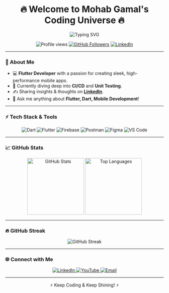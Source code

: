 <h1 align="center">🔥 Welcome to Mohab Gamal's Coding Universe 🔥</h1>

<p align="center">
  <img src="https://readme-typing-svg.herokuapp.com?font=Fira+Code&size=22&pause=1000&center=true&vCenter=true&width=440&lines=Flutter+Developer;Building+Amazing+Mobile+Apps!;Passionate+about+Coding+%F0%9F%94%A5" alt="Typing SVG">
</p>

<p align="center">
  <img src="https://komarev.com/ghpvc/?username=themohabgamal&label=🔥+Profile+Views&color=ff4500&style=flat" alt="Profile views" />
  <a href="https://github.com/themohabgamal"><img src="https://img.shields.io/github/followers/themohabgamal?label=Follow&style=social" alt="GitHub Followers"></a>
  <a href="https://www.linkedin.com/in/themohabgamal/"><img src="https://img.shields.io/badge/Connect%20with%20me-LinkedIn-blue" alt="LinkedIn"></a>
</p>

---

### 🌟 About Me

- 💻 **Flutter Developer** with a passion for creating sleek, high-performance mobile apps.
- 🚀 Currently diving deep into **CI/CD** and **Unit Testing**.
- ✍️ Sharing insights & thoughts on **[LinkedIn](https://www.linkedin.com/in/themohabgamal/)**.
- 💬 Ask me anything about **Flutter, Dart, Mobile Development**!

---

### ⚡ Tech Stack & Tools

<p align="center">
  <img src="https://img.shields.io/badge/Code-Dart-0175C2?style=for-the-badge&logo=dart&logoColor=white" alt="Dart" />
  <img src="https://img.shields.io/badge/Framework-Flutter-02569B?style=for-the-badge&logo=flutter&logoColor=white" alt="Flutter" />
  <img src="https://img.shields.io/badge/Backend-Firebase-FFCA28?style=for-the-badge&logo=firebase&logoColor=white" alt="Firebase" />
  <img src="https://img.shields.io/badge/Tools-Postman-FF6C37?style=for-the-badge&logo=postman&logoColor=white" alt="Postman" />
  <img src="https://img.shields.io/badge/Design-Figma-F24E1E?style=for-the-badge&logo=figma&logoColor=white" alt="Figma" />
  <img src="https://img.shields.io/badge/IDE-VS%20Code-007ACC?style=for-the-badge&logo=visual-studio-code&logoColor=white" alt="VS Code" />
</p>

---

### 📈 GitHub Stats

<p align="center">
  <img height="180em" src="https://github-readme-stats.vercel.app/api?username=themohabgamal&show_icons=true&theme=radical&count_private=true" alt="GitHub Stats" />
  <img height="180em" src="https://github-readme-stats.vercel.app/api/top-langs/?username=themohabgamal&layout=compact&theme=radical&hide_border=true" alt="Top Languages" />
</p>

---

### 🔥 GitHub Streak

<p align="center">
  <img src="https://github-readme-streak-stats.herokuapp.com/?user=themohabgamal&theme=radical&fire=DD2727&ring=DD2727" alt="GitHub Streak" />
</p>

---

### 🌐 Connect with Me

<p align="center">
  <a href="https://www.linkedin.com/in/themohabgamal/" target="_blank">
    <img src="https://img.shields.io/badge/LinkedIn-0077B5?style=for-the-badge&logo=linkedin&logoColor=white" alt="LinkedIn" />
  </a>
  <a href="https://www.youtube.com/c/muhabgamalx2" target="_blank">
    <img src="https://img.shields.io/badge/YouTube-FF0000?style=for-the-badge&logo=youtube&logoColor=white" alt="YouTube" />
  </a>
  <a href="mailto:muhabgamalx2@gmail.com" target="_blank">
    <img src="https://img.shields.io/badge/Email-D14836?style=for-the-badge&logo=gmail&logoColor=white" alt="Email" />
  </a>
</p>

---

<p align="center">⚡ Keep Coding & Keep Shining! ⚡</p>
